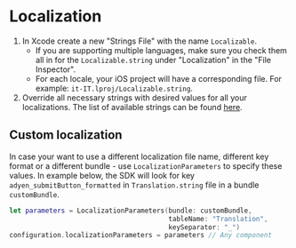 # Localization

1. In Xcode create a new "Strings File" with the name `Localizable`.
    - If you are supporting multiple languages, make sure you check them all in for the `Localizable.string` under "Localization" in the "File Inspector".
    - For each locale, your iOS project will have a corresponding file. For example: `it-IT.lproj/Localizable.string`.
2. Override all necessary strings with desired values for all your localizations. The list of available strings can be found [here](https://github.com/Adyen/adyen-ios/blob/develop/Adyen/Assets/Generated/LocalizationKey.swift).

## Custom localization

In case your want to use a different localization file name, different key format or a different bundle - use `LocalizationParameters` to specify these values.
In example below, the SDK will look for key `adyen_submitButton_formatted` in `Translation.string` file in a bundle `customBundle`. 

```swift
let parameters = LocalizationParameters(bundle: customBundle,
                                        tableName: "Translation",
                                        keySeparator: "_")
configuration.localizationParameters = parameters // Any component
```
